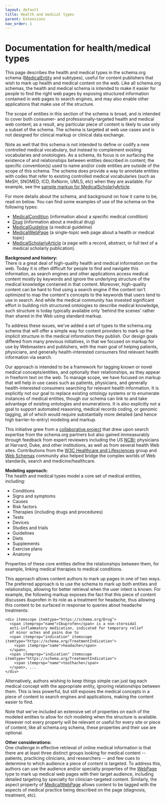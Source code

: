 ```yaml
---
layout: default
title: Health and medical types
parent: Extensions
nav_order: 1
---
```


# Documentation for health/medical types

This page describes the health and medical types in the schema.org schema ([MedicalEntity](../MedicalEntity) and subtypes), useful for content publishers that wish to mark up health and medical content on the web. Like all schema.org schemas, the health and medical schema is intended to make it easier for people to find the right web pages by exposing structured information contained in web pages to search engines, and may also enable other applications that make use of the structure.  

The scope of entities in this section of the schema is broad, and is intended to cover both consumer- and professionally-targeted health and medical web content; as a result, any particular piece of content is likely to use only a subset of the schema. The schema is targeted at web use cases and is not designed for clinical markup or clinical data exchange.  

Note as well that this schema is not intended to define or codify a new controlled medical vocabulary, but instead to complement existing vocabularies and onotologies. As a schema, its focus is on surfacing the existence of and relationships between entities described in content; the specific convention(s) used to name and/or code entities are outside of the scope of this schema. The schema does provide a way to annotate entities with codes that refer to existing controlled medical vocabularies (such as MeSH, SNOMED, ICD, RxNorm, UMLS, etc) when they are available. For example, see the [sample markup for MedicalScholarlyArticle](../MedicalScholarlyArticle).  

For more details about the schema, and background on how it came to be, read on below. You can find some examples of use of the schema on the following types:

*   [MedicalCondition](../MedicalCondition) (information about a specific medical condition)
*   [Drug](../Drug) (information about a medical drug)
*   [MedicalGuideline](../MedicalGuideline) (a medical guideline)
*   [MedicalWebPage](../MedicalWebPage) (a single-topic web page about a health or medical topic)
*   [MedicalScholarlyArticle](../MedicalScholarlyArticle) (a page with a record, abstract, or full text of a medical scholarly publication).

**Background and history:**  
There is a great deal of high-quality health and medical information on the web. Today it is often difficult for people to find and navigate this information, as search engines and other applications access medical content mostly by keywords and ignore the underlying structure of the medical knowledge contained in that content. Moreover, high-quality content can be hard to find using a search engine if the content isn't optimized to map the content's concepts to the keywords that users tend to use in search. And while the medical community has invested significant effort in building rich structured ontologies to describe medical knowledge, such structure is today typically available only 'behind the scenes' rather than shared in the Web using standard markup.  

To address these issues, we've added a set of types to the schema.org schema that will offer a simple way for content providers to mark up the implicit structure in the medical information they publish. Our design goals differed from many previous initiatives, in that we focused on markup for use by Webmasters and publishers, with the main goal of helping patients, physicians, and generally health-interested consumers find relevant health information via search.  

Our approach is intended to be a framework for tagging known or novel medical concepts/entities, and optionally their relationships, as they appear in freeform text on the web. To manage scope, we have focused on markup that will help in use cases such as patients, physicians, and generally health-interested consumers searching for relevant health information. It is explicitly not our goal to replace existing ontology systems or to enumerate instances of medical entities, though our schema can link to and take advantage of existing ontologies and enumerations. It is also explicitly not a goal to support automated reasoning, medical records coding, or genomic tagging, all of which would require substantially more detailed (and hence high barrier-to-entry) modeling and markup.  

This initiative grew from a [collaborative project](http://lists.w3.org/Archives/Public/public-vocabs/2012May/0057.html) that drew upon search expertise from the schema.org partners but also gained immeasurably through feedback from expert reviewers including the US [NCBI](http://www.ncbi.nlm.nih.gov/); physicians at Harvard, Duke, and other institutions, as well as from several health Web sites. Contributions from the [W3C Healthcare and Lifesciences](http://www.w3.org/blog/hcls/) group and [Web Schemas](http://www.w3.org/wiki/WebSchemas) community also helped bridge the complex worlds of Web standards, search and medicine/healthcare.  

**Modeling approach:**  
The health and medical types model a core set of medical entities, including:

*   Conditions
*   Signs and symptoms
*   Causes
*   Risk factors
*   Therapies (including drugs and procedures)
*   Tests
*   Devices
*   Studies and trials
*   Guidelines
*   Diets
*   Supplements
*   Exercise plans
*   Anatomy

Properties of these core entities define the relationships between them, for example, linking medical therapies to medical conditions.  

This approach allows content authors to mark up pages in one of two ways. The preferred approach is to use the schema to mark up both entities and relationships, allowing for better retrieval when the user intent is known. For example, the following markup exposes the fact that this piece of content discusses ibuprofen in its role as a treatment for headache, thus allowing this content to be surfaced in response to queries about headache treatments:
```
<div itemscope itemtype="https://schema.org/Drug">
  <span itemprop="name">Ibuprofen</span> is a non-steroidal
  anti-inflammatory medication, indicated for temporary relief
  of minor aches and pains due to
  <span itemprop="indication" itemscope itemtype="https://schema.org/TreatmentIndication">
    <span itemprop="name">headache</span>
  </span>,
  <span itemprop="indication" itemscope itemtype="https://schema.org/TreatmentIndication">
    <span itemprop="name">toothache</span>
  </span>, ...
</div>
```

Alternatively, authors wishing to keep things simple can just tag each medical concept with the appropriate entity, ignoring relationships between them. This is less powerful, but still exposes the medical concepts in a piece of content to search engines and applications, making the content easier to find.  

Note that we've included an extensive set of properties on each of the modeled entities to allow for rich modeling when the structure is available. However not every property will be relevant or useful for every site or piece of content; like all schema.org schema, these properties and their use are optional.  

**Other considerations:**  
One challenge in effective retrieval of online medical information is that there are at least three distinct groups looking for medical content -- patients, practicing clinicians, and researchers -- and few cues to determine to which audience a piece of content is targeted. To address this, authors can use the audience and/or specialty properties of the [WebPage](../WebPage) type to mark up medical web pages with their target audience, including detailed targeting by specialty for clinician-targeted content. Similarly, the aspect property of [MedicalWebPage](../MedicalWebPage) allows content to be tagged with the aspects of medical practice being described on the page (diagnosis, treatment, etc).
